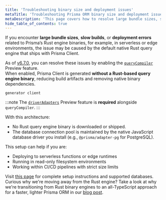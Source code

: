 ```yaml
---
title: 'Troubleshooting binary size and deployment issues'
metaTitle: 'Troubleshooting Prisma ORM binary size and deployment issues'
metaDescription: 'This page covers how to resolve large bundle sizes, slow builds, and deployment errors caused by Prisma ORM Rust engine binaries'
hide_table_of_contents: true
---
```


If you encounter **large bundle sizes**, **slow builds**, or **deployment errors** related to Prisma’s Rust engine binaries, for example, in serverless or edge environments, the issue may be caused by the default native Rust query engine that ships with Prisma Client.

As of [v6.7.0](https://pris.ly/release/6.7.0), you can resolve these issues by enabling the [`queryCompiler`](/orm/prisma-client/setup-and-configuration/no-rust-engine) Preview feature.  
When enabled, Prisma Client is generated **without a Rust-based query engine binary**, reducing build artifacts and removing native binary dependencies.

```prisma
generator client
```

:::note
The [`driverAdapters`](/orm/overview/databases/database-drivers#driver-adapters) Preview feature is **required** alongside `queryCompiler`.
:::

With this architecture:

- No Rust query engine binary is downloaded or shipped.
- The database connection pool is maintained by the native JavaScript database driver you install (e.g., `@prisma/adapter-pg` for PostgreSQL).

This setup can help if you are:

- Deploying to serverless functions or edge runtimes
- Running in read-only filesystem environments
- Working within CI/CD pipelines with strict size limits

Visit [this page](/orm/prisma-client/setup-and-configuration/no-rust-engine) for complete setup instructions and supported databases. Curious why we're moving away from the Rust engine? Take a look at why we're transitioning from Rust binary engines to an all-TypeScript approach for a faster, lighter Prisma ORM in our [blog post](https://www.prisma.io/blog/try-the-new-rust-free-version-of-prisma-orm-early-access).
